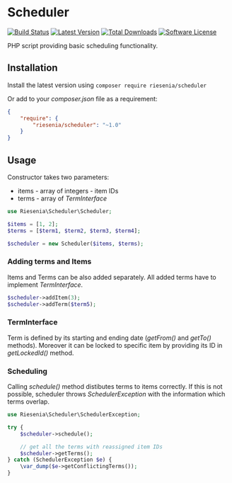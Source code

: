 # Scheduler

[![Build Status](https://img.shields.io/travis/riesenia/scheduler/master.svg?style=flat-square)](https://travis-ci.org/riesenia/scheduler)
[![Latest Version](https://img.shields.io/packagist/v/riesenia/scheduler.svg?style=flat-square)](https://packagist.org/packages/riesenia/scheduler)
[![Total Downloads](https://img.shields.io/packagist/dt/riesenia/scheduler.svg?style=flat-square)](https://packagist.org/packages/riesenia/scheduler)
[![Software License](https://img.shields.io/badge/license-MIT-brightgreen.svg?style=flat-square)](LICENSE)

PHP script providing basic scheduling functionality.

## Installation

Install the latest version using `composer require riesenia/scheduler`

Or add to your *composer.json* file as a requirement:

```json
{
    "require": {
        "riesenia/scheduler": "~1.0"
    }
}
```

## Usage

Constructor takes two parameters:

* items - array of integers - item IDs
* terms - array of *TermInterface*

```php
use Riesenia\Scheduler\Scheduler;

$items = [1, 2];
$terms = [$term1, $term2, $term3, $term4];

$scheduler = new Scheduler($items, $terms);
```

### Adding terms and Items

Items and Terms can be also added separately. All added terms have to implement *TermInterface*.

```php
$scheduler->addItem(3);
$scheduler->addTerm($term5);
```

### TermInterface

Term is defined by its starting and ending date (*getFrom()* and *getTo()* methods). Moreover it can be locked to specific item by providing its ID in *getLockedId()* method.

### Scheduling

Calling *schedule()* method distibutes terms to items correctly. If this is not possible, scheduler throws *SchedulerException* with the information which terms overlap.

```php
use Riesenia\Scheduler\SchedulerException;

try {
    $scheduler->schedule();

    // get all the terms with reassigned item IDs
    $scheduler->getTerms();
} catch (SchedulerException $e) {
    \var_dump($e->getConflictingTerms());
}
```
